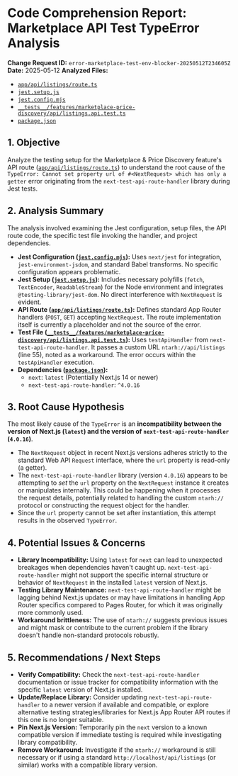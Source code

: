 # Code Comprehension Report: Marketplace API Test TypeError Analysis

**Change Request ID:** `error-marketplace-test-env-blocker-20250512T234605Z`
**Date:** 2025-05-12
**Analyzed Files:**
*   [`app/api/listings/route.ts`](app/api/listings/route.ts)
*   [`jest.setup.js`](jest.setup.js)
*   [`jest.config.mjs`](jest.config.mjs)
*   [`__tests__/features/marketplace-price-discovery/api/listings.api.test.ts`](__tests__/features/marketplace-price-discovery/api/listings.api.test.ts)
*   [`package.json`](package.json)

## 1. Objective

Analyze the testing setup for the Marketplace & Price Discovery feature's API route ([`app/api/listings/route.ts`](app/api/listings/route.ts)) to understand the root cause of the `TypeError: Cannot set property url of #<NextRequest> which has only a getter` error originating from the `next-test-api-route-handler` library during Jest tests.

## 2. Analysis Summary

The analysis involved examining the Jest configuration, setup files, the API route code, the specific test file invoking the handler, and project dependencies.

*   **Jest Configuration ([`jest.config.mjs`](jest.config.mjs)):** Uses `next/jest` for integration, `jest-environment-jsdom`, and standard Babel transforms. No specific configuration appears problematic.
*   **Jest Setup ([`jest.setup.js`](jest.setup.js)):** Includes necessary polyfills (`fetch`, `TextEncoder`, `ReadableStream`) for the Node environment and integrates `@testing-library/jest-dom`. No direct interference with `NextRequest` is evident.
*   **API Route ([`app/api/listings/route.ts`](app/api/listings/route.ts)):** Defines standard App Router handlers (`POST`, `GET`) accepting `NextRequest`. The route implementation itself is currently a placeholder and not the source of the error.
*   **Test File ([`__tests__/features/marketplace-price-discovery/api/listings.api.test.ts`](__tests__/features/marketplace-price-discovery/api/listings.api.test.ts)):** Uses `testApiHandler` from `next-test-api-route-handler`. It passes a custom URL `ntarh://api/listings` (line 55), noted as a workaround. The error occurs within the `testApiHandler` execution.
*   **Dependencies ([`package.json`](package.json)):**
    *   `next`: `latest` (Potentially Next.js 14 or newer)
    *   `next-test-api-route-handler`: `^4.0.16`

## 3. Root Cause Hypothesis

The most likely cause of the `TypeError` is an **incompatibility between the version of Next.js (`latest`) and the version of `next-test-api-route-handler` (`4.0.16`)**.

*   The `NextRequest` object in recent Next.js versions adheres strictly to the standard Web API `Request` interface, where the `url` property is read-only (a getter).
*   The `next-test-api-route-handler` library (version `4.0.16`) appears to be attempting to *set* the `url` property on the `NextRequest` instance it creates or manipulates internally. This could be happening when it processes the request details, potentially related to handling the custom `ntarh://` protocol or constructing the request object for the handler.
*   Since the `url` property cannot be set after instantiation, this attempt results in the observed `TypeError`.

## 4. Potential Issues & Concerns

*   **Library Incompatibility:** Using `latest` for `next` can lead to unexpected breakages when dependencies haven't caught up. `next-test-api-route-handler` might not support the specific internal structure or behavior of `NextRequest` in the installed `latest` version of Next.js.
*   **Testing Library Maintenance:** `next-test-api-route-handler` might be lagging behind Next.js updates or may have limitations in handling App Router specifics compared to Pages Router, for which it was originally more commonly used.
*   **Workaround brittleness:** The use of `ntarh://` suggests previous issues and might mask or contribute to the current problem if the library doesn't handle non-standard protocols robustly.

## 5. Recommendations / Next Steps

*   **Verify Compatibility:** Check the `next-test-api-route-handler` documentation or issue tracker for compatibility information with the specific `latest` version of Next.js installed.
*   **Update/Replace Library:** Consider updating `next-test-api-route-handler` to a newer version if available and compatible, or explore alternative testing strategies/libraries for Next.js App Router API routes if this one is no longer suitable.
*   **Pin Next.js Version:** Temporarily pin the `next` version to a known compatible version if immediate testing is required while investigating library compatibility.
*   **Remove Workaround:** Investigate if the `ntarh://` workaround is still necessary or if using a standard `http://localhost/api/listings` (or similar) works with a compatible library version.